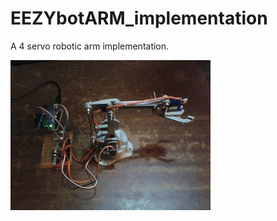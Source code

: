 # EEZYbotARM_implementation
A 4 servo robotic arm implementation.

![Arm Picture](/images/EEZYbotARM_with_code.jpg)
